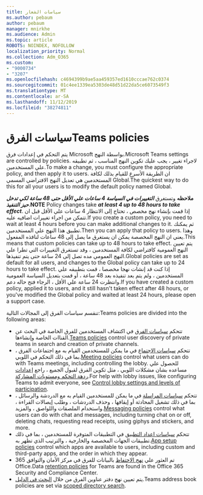 ```yaml
---
title: سياسات الشعار
ms.author: pebaum
author: pebaum
manager: mnirkhe
ms.audience: Admin
ms.topic: article
ROBOTS: NOINDEX, NOFOLLOW
localization_priority: Normal
ms.collection: Adm_O365
ms.custom:
- "9000734"
- "3207"
ms.openlocfilehash: c4694399b9ae5aa459357ed1610cccae762c0374
ms.sourcegitcommit: 01c4ee1339ea5303de48d51d22da5ce6073549f3
ms.translationtype: MT
ms.contentlocale: ar-SA
ms.lasthandoff: 11/12/2019
ms.locfileid: "38274811"
---
```

# <a name="teams-policies"></a><span data-ttu-id="0ce25-102">سياسات الفرق</span><span class="sxs-lookup"><span data-stu-id="0ce25-102">Teams policies</span></span>

<span data-ttu-id="0ce25-103">يتم التحكم في إعدادات فرق Microsoft بواسطة النهج.</span><span class="sxs-lookup"><span data-stu-id="0ce25-103">Microsoft Teams settings are controlled by policies.</span></span> <span data-ttu-id="0ce25-104">لاجراء تغيير ، يجب عليك تكوين النهج المناسب ، ثم تطبيقه علي المستخدمين.</span><span class="sxs-lookup"><span data-stu-id="0ce25-104">To make a change, you must configure the appropriate policy, and then apply it to users.</span></span> <span data-ttu-id="0ce25-105">ان الطريقة الأسرع للقيام بذلك لكافة المستخدمين هي تعديل النهج الافتراضي المسمي Global.</span><span class="sxs-lookup"><span data-stu-id="0ce25-105">The quickest way to do this for all your users is to modify the default policy named Global.</span></span> 

<span data-ttu-id="0ce25-106">**ملاحظه** وتستغرق ***التغييرات في السياسة 4 ساعات علي الأقل حتى 48 ساعة لكي تدخل حيز التنفيذ***.</span><span class="sxs-lookup"><span data-stu-id="0ce25-106">**NOTE** Policy changes take ***at least 4 up to 48 hours to take effect***.</span></span> <span data-ttu-id="0ce25-107">إذا قمت بإنشاء نهج مخصص ، تحتاج إلى الانتظار 4 ساعات علي الأقل قبل ان تتمكن من اجراء تغييرات اضافيه عليه.</span><span class="sxs-lookup"><span data-stu-id="0ce25-107">If you create a custom policy, you need to wait at least 4 hours before you can make additional changes to it.</span></span> <span data-ttu-id="0ce25-108">ثم يمكنك تطبيق هذا النهج علي المستخدمين.</span><span class="sxs-lookup"><span data-stu-id="0ce25-108">Then you can apply that policy to users.</span></span> <span data-ttu-id="0ce25-109">وهذا يعني ان النهج المخصصة يمكن ان يستغرق ما يصل إلى 48 ساعات لنافذه المفعول.</span><span class="sxs-lookup"><span data-stu-id="0ce25-109">This means that custom policies can take up to 48 hours to take effect.</span></span> <span data-ttu-id="0ce25-110">يتم تعيين النهج العمومية كافتراضي لكافة المستخدمين ، وقد تستغرق التغييرات التي تطرا علي النهج العمومي مده تصل إلى 24 ساعة حتى يتم تنفيذها.</span><span class="sxs-lookup"><span data-stu-id="0ce25-110">Global policies are set as default for all users, and changes to the Global policy can take up to 24 hours to take effect.</span></span> <span data-ttu-id="0ce25-111">إذا كنت قد إنشات نهجا مخصصا ، قمت بتطبيقه علي المستخدمين ، ولم يتم بعد تنفيذه بعد 48 ساعة ، أو قمت بتعديل السياسة العمومية وانتظرت 24 ساعة علي الأقل ، الرجاء فتح حاله دعم.</span><span class="sxs-lookup"><span data-stu-id="0ce25-111">If you have created a custom policy, applied it to users, and it still hasn't taken effect after 48 hours, or you've modified the Global policy and waited at least 24 hours, please open a support case.</span></span>

<span data-ttu-id="0ce25-112">تنقسم سياسات الفرق إلى المجالات التالية:</span><span class="sxs-lookup"><span data-stu-id="0ce25-112">Teams policies are divided into the following areas:</span></span>

- <span data-ttu-id="0ce25-113">تتحكم [سياسات الفرق](https://docs.microsoft.com/MicrosoftTeams/teams-policies) في اكتشاف المستخدمين للفرق الخاصة في البحث عن القناات الخاصة وإنشاءها.</span><span class="sxs-lookup"><span data-stu-id="0ce25-113">[Teams policies](https://docs.microsoft.com/MicrosoftTeams/teams-policies) control user discovery of private teams in search and creation of private channels.</span></span>  
- <span data-ttu-id="0ce25-114">تتحكم [سياسات الاجتماع](https://docs.microsoft.com/microsoftteams/meeting-policies-in-teams) في ما يمكن للمستخدمين القيام به مع اجتماعات الفرق ، بما في ذلك التحكم في اللوبي.</span><span class="sxs-lookup"><span data-stu-id="0ce25-114">[Meeting policies](https://docs.microsoft.com/microsoftteams/meeting-policies-in-teams) control what users can do with Teams meetings, including controlling the lobby.</span></span> <span data-ttu-id="0ce25-115">للحصول علي مساعده بشان مشكلات اللوبي ، مثل تكوين الفرق لقبول الجميع ، راجع [إعدادات ردهة التحكم ومستويات المشاركة](https://docs.microsoft.com/en-us/alchemyinsights/bypass-lobby).</span><span class="sxs-lookup"><span data-stu-id="0ce25-115">For help with lobby issues, like configuring Teams to admit everyone, see [Control lobby settings and levels of participation](https://docs.microsoft.com/en-us/alchemyinsights/bypass-lobby).</span></span>
- <span data-ttu-id="0ce25-116">تتحكم [سياسات المراسلة](https://docs.microsoft.com/microsoftteams/messaging-policies-in-teams) في ما يمكن للمستخدمين القيام به مع الدردشة والرسائل ، بما في ذلك تشغيل المحادثة أو إيقافها ، وحذف الدردشات ، وطلب إيصالات القراءة ، واستخدام الملصقات واللواصق ، والمزيد.</span><span class="sxs-lookup"><span data-stu-id="0ce25-116">[Messaging policies](https://docs.microsoft.com/microsoftteams/messaging-policies-in-teams) control what users can do with chat and messages, including turning chat on or off, deleting chats, requesting read receipts, using giphys and stickers, and more.</span></span>
- <span data-ttu-id="0ce25-117">تتحكم [سياسات اعداد التطبيق](https://docs.microsoft.com/MicrosoftTeams/teams-app-setup-policies) في التطبيقات المتوفرة للمستخدمين ، بما في ذلك تطبيقات الجهات المخصصة والخارجية ، والترتيب الذي تظهر به.</span><span class="sxs-lookup"><span data-stu-id="0ce25-117">[App setup policies](https://docs.microsoft.com/MicrosoftTeams/teams-app-setup-policies) control which apps are available to users, including custom and third-party apps, and the order in which they appear.</span></span>  
- <span data-ttu-id="0ce25-118">تم العثور علي [نهج الاحتفاظ](https://docs.microsoft.com/microsoftteams/retention-policies) بالبيانات للفرق في مركز الأمان والتوافق 365 Office.</span><span class="sxs-lookup"><span data-stu-id="0ce25-118">Data [retention policies](https://docs.microsoft.com/microsoftteams/retention-policies) for Teams are found in the Office 365 Security and Compliance Center.</span></span>
- <span data-ttu-id="0ce25-119">يتم تعيين نهج دفتر عناوين الفرق من خلال [البحث في الدليل](https://docs.microsoft.com/MicrosoftTeams/teams-scoped-directory-search).</span><span class="sxs-lookup"><span data-stu-id="0ce25-119">Teams address book policies are set via [scoped directory search](https://docs.microsoft.com/MicrosoftTeams/teams-scoped-directory-search).</span></span>